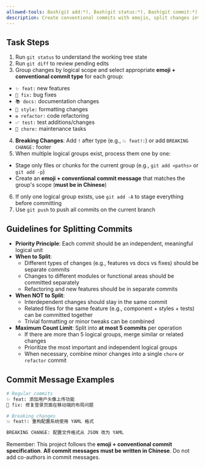 ```yaml
---
allowed-tools: Bash(git add:*), Bash(git status:*), Bash(git commit:*), Bash(git diff:*), Bash(git push:*)
description: Create conventional commits with emojis, split changes into multiple commits when it improves clarity, and push to remote repository.
---
```


## Task Steps

1. Run `git status` to understand the working tree state
2. Run `git diff` to review pending edits
3. Group changes by logical scope and select appropriate **emoji + conventional commit type** for each group:

  - `✨ feat:` new features
  - `🐛 fix:` bug fixes
  - `📚 docs:` documentation changes
  - `💄 style:` formatting changes
  - `♻️ refactor:` code refactoring
  - `✅ test:` test additions/changes
  - `🔧 chore:` maintenance tasks
4. **Breaking Changes**: Add `!` after type (e.g., `💥 feat!:`) or add `BREAKING CHANGE:` footer
5. When multiple logical groups exist, process them one by one:

  - Stage only files or chunks for the current group (e.g., `git add <paths>` or `git add -p`)
  - Create an **emoji + conventional commit message** that matches the group's scope (**must be in Chinese**)

6. If only one logical group exists, use `git add -A` to stage everything before committing
7. Use `git push` to push all commits on the current branch

## Guidelines for Splitting Commits

- **Priority Principle**: Each commit should be an independent, meaningful logical unit
- **When to Split**:
  - Different types of changes (e.g., features vs docs vs fixes) should be separate commits
  - Changes to different modules or functional areas should be committed separately
  - Refactoring and new features should be in separate commits
- **When NOT to Split**:
  - Interdependent changes should stay in the same commit
  - Related files for the same feature (e.g., component + styles + tests) can be committed together
  - Trivial formatting or minor tweaks can be combined
- **Maximum Count Limit**: Split into **at most 5 commits** per operation
  - If there are more than 5 logical groups, merge similar or related changes
  - Prioritize the most important and independent logical groups
  - When necessary, combine minor changes into a single `chore` or `refactor` commit

## Commit Message Examples

```bash
# Regular commits
✨ feat: 添加用户头像上传功能
🐛 fix: 修复登录页面在移动端的布局问题

# Breaking changes
💥 feat!: 重构配置系统使用 YAML 格式

BREAKING CHANGE: 配置文件格式从 JSON 改为 YAML
```

Remember: This project follows the **emoji + conventional commit specification**. **All commit messages must be written in Chinese**. Do not add co-authors in commit messages.
